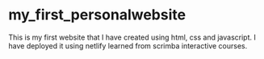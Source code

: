 # my_first_personalwebsite
This is my first website that I have created using html, css and javascript. I have deployed it using netlify learned from scrimba interactive courses. 
